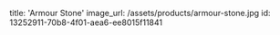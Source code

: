 title: 'Armour Stone'
image_url: /assets/products/armour-stone.jpg
id: 13252911-70b8-4f01-aea6-ee8015f11841
